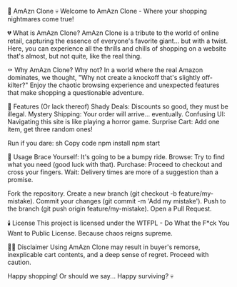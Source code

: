 🛒 AmAzn Clone 💀
Welcome to AmAzn Clone - Where your shopping nightmares come true!

💔 What is AmAzn Clone?
AmAzn Clone is a tribute to the world of online retail, capturing the essence of everyone's favorite giant... but with a twist. Here, you can experience all the thrills and chills of shopping on a website that's almost, but not quite, like the real thing.

⚰️ Why AmAzn Clone?
Why not? In a world where the real Amazon dominates, we thought, "Why not create a knockoff that's slightly off-kilter?" Enjoy the chaotic browsing experience and unexpected features that make shopping a questionable adventure.

🎩 Features (Or lack thereof)
Shady Deals: Discounts so good, they must be illegal.
Mystery Shipping: Your order will arrive... eventually.
Confusing UI: Navigating this site is like playing a horror game.
Surprise Cart: Add one item, get three random ones!

Run if you dare:
sh
Copy code
npm install
npm start

🤡 Usage
Brace Yourself: It's going to be a bumpy ride.
Browse: Try to find what you need (good luck with that).
Purchase: Proceed to checkout and cross your fingers.
Wait: Delivery times are more of a suggestion than a promise.

Fork the repository.
Create a new branch (git checkout -b feature/my-mistake).
Commit your changes (git commit -m 'Add my mistake').
Push to the branch (git push origin feature/my-mistake).
Open a Pull Request.

🕯️ License
This project is licensed under the WTFPL - Do What the F*ck You Want to Public License. Because chaos reigns supreme.

🧟‍♂️ Disclaimer
Using AmAzn Clone may result in buyer's remorse, inexplicable cart contents, and a deep sense of regret. Proceed with caution.

Happy shopping! Or should we say... Happy surviving? 💀
